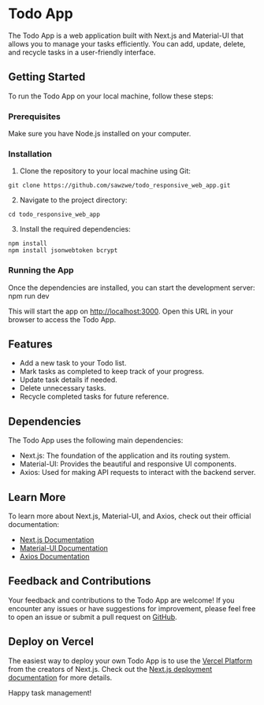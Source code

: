 # Todo App

The Todo App is a web application built with Next.js and Material-UI that allows you to manage your tasks efficiently. You can add, update, delete, and recycle tasks in a user-friendly interface.

## Getting Started

To run the Todo App on your local machine, follow these steps:

### Prerequisites

Make sure you have Node.js installed on your computer.

### Installation

1. Clone the repository to your local machine using Git:
```
git clone https://github.com/sawzwe/todo_responsive_web_app.git
```
2. Navigate to the project directory:
```
cd todo_responsive_web_app
```
3. Install the required dependencies:
```
npm install
npm install jsonwebtoken bcrypt
```

### Running the App

Once the dependencies are installed, you can start the development server:
npm run dev


This will start the app on [http://localhost:3000](http://localhost:3000). Open this URL in your browser to access the Todo App.


## Features

- Add a new task to your Todo list.
- Mark tasks as completed to keep track of your progress.
- Update task details if needed.
- Delete unnecessary tasks.
- Recycle completed tasks for future reference.

## Dependencies

The Todo App uses the following main dependencies:

- Next.js: The foundation of the application and its routing system.
- Material-UI: Provides the beautiful and responsive UI components.
- Axios: Used for making API requests to interact with the backend server.

## Learn More

To learn more about Next.js, Material-UI, and Axios, check out their official documentation:

- [Next.js Documentation](https://nextjs.org/docs)
- [Material-UI Documentation](https://mui.com/)
- [Axios Documentation](https://axios-http.com/)

## Feedback and Contributions

Your feedback and contributions to the Todo App are welcome! If you encounter any issues or have suggestions for improvement, please feel free to open an issue or submit a pull request on [GitHub](https://github.com/sawzwe/dcode_todo).

## Deploy on Vercel

The easiest way to deploy your own Todo App is to use the [Vercel Platform](https://vercel.com/new?utm_medium=default-template&filter=next.js&utm_source=create-next-app&utm_campaign=create-next-app-readme) from the creators of Next.js. Check out the [Next.js deployment documentation](https://nextjs.org/docs/deployment) for more details.

Happy task management!


